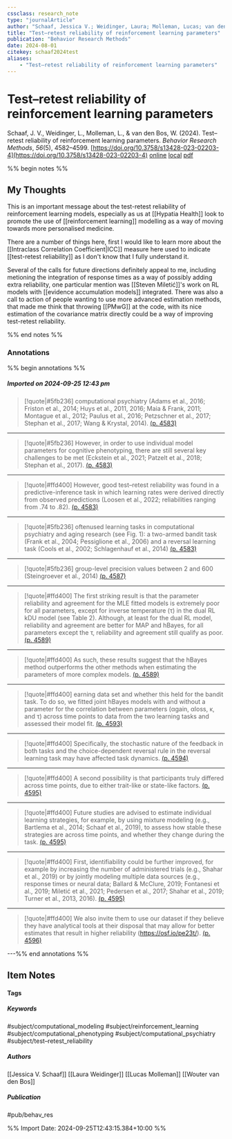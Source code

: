 ```yaml
---
cssclass: research_note
type: "journalArticle"
author: "Schaaf, Jessica V.; Weidinger, Laura; Molleman, Lucas; van den Bos, Wouter"
title: "Test–retest reliability of reinforcement learning parameters"
publication: "Behavior Research Methods"
date: 2024-08-01
citekey: schaaf2024test
aliases: 
    - "Test–retest reliability of reinforcement learning parameters"
---
```


# Test–retest reliability of reinforcement learning parameters

Schaaf, J. V., Weidinger, L., Molleman, L., & van den Bos, W. (2024). Test–retest reliability of reinforcement learning parameters. _Behavior Research Methods_, _56_(5), 4582–4599. [https://doi.org/10.3758/s13428-023-02203-4](https://doi.org/10.3758/s13428-023-02203-4)
[online](http://zotero.org/users/7162438/items/E9E767YC) [local](zotero://select/library/items/E9E767YC) [pdf](file:///home/gjc216/Zotero/storage/ILQGKUXF/Schaaf%20et%20al.%20-%202024%20-%20Test–retest%20reliability%20of%20reinforcement%20learning%20parameters.pdf)
 

 
%% begin notes %%

## My Thoughts

This is an important message about the test-retest reliability of reinforcement learning models, especially as us at [[Hypatia Health]] look to promote the use of [[reinforcement learning]] modelling as a way of moving towards more personalised medicine.

There are a number of things here, first I would like to learn more about the [[Intraclass Correlation Coefficient|ICC]] measure here used to indicate [[test-retest reliability]] as I don't know that I fully understand it.

Several of the calls for future directions definitely appeal to me, including metioning the integration of response times as a way of possibly adding extra reliability, one particular mention was [[Steven Miletić]]'s work on RL models with [[evidence accumulation models]] integrated. There was also a call to action of people wanting to use more advanced estimation methods, that made me think that throwing [[PMwG]] at the code, with its nice estimation of the covariance matrix directly could be a way of improving test-retest reliability.

%% end notes %%

### Annotations

%% begin annotations %%

##### Imported on 2024-09-25 12:43 pm
>[!quote|#5fb236]
>computational psychiatry (Adams et al., 2016; Friston et al., 2014; Huys et al., 2011, 2016; Maia & Frank, 2011; Montague et al., 2012; Paulus et al., 2016; Petzschner et al., 2017; Stephan et al., 2017; Wang & Krystal, 2014). [(p. 4583)](zotero://open-pdf/library/items/ILQGKUXF?page=4583&annotation=5PII788B)

---
>[!quote|#5fb236]
>However, in order to use individual model parameters for cognitive phenotyping, there are still several key challenges to be met (Eckstein et al., 2021; Patzelt et al., 2018; Stephan et al., 2017). [(p. 4583)](zotero://open-pdf/library/items/ILQGKUXF?page=4583&annotation=LTUQH3SV)

---
>[!quote|#ffd400]
>However, good test–retest reliability was found in a predictive-inference task in which learning rates were derived directly from observed predictions (Loosen et al., 2022; reliabilities ranging from .74 to .82). [(p. 4583)](zotero://open-pdf/library/items/ILQGKUXF?page=4583&annotation=G8E3PEXX)

---
>[!quote|#5fb236]
>oftenused learning tasks in computational psychiatry and aging research (see Fig. 1): a two-armed bandit task (Frank et al., 2004; Pessiglione et al., 2006) and a reversal learning task (Cools et al., 2002; Schlagenhauf et al., 2014) [(p. 4583)](zotero://open-pdf/library/items/ILQGKUXF?page=4583&annotation=JIB549F8)

---
>[!quote|#5fb236]
>group-level precision values between 2 and 600 (Steingroever et al., 2014) [(p. 4587)](zotero://open-pdf/library/items/ILQGKUXF?page=4587&annotation=NXEWWUCV)

---
>[!quote|#ffd400]
>The first striking result is that the parameter reliability and agreement for the MLE fitted models is extremely poor for all parameters, except for inverse temperature (τ) in the dual RL kDU model (see Table 2). Although, at least for the dual RL model, reliability and agreement are better for MAP and hBayes, for all parameters except the τ, reliability and agreement still qualify as poor. [(p. 4589)](zotero://open-pdf/library/items/ILQGKUXF?page=4589&annotation=C8G6JTDN)

---
>[!quote|#ffd400]
>As such, these results suggest that the hBayes method outperforms the other methods when estimating the parameters of more complex models. [(p. 4589)](zotero://open-pdf/library/items/ILQGKUXF?page=4589&annotation=MZB5U98D)

---
>[!quote|#ffd400]
>earning data set and whether this held for the bandit task. To do so, we fitted joint hBayes models with and without a parameter for the correlation between parameters (αgain, αloss, κ, and τ) across time points to data from the two learning tasks and assessed their model fit. [(p. 4593)](zotero://open-pdf/library/items/ILQGKUXF?page=4593&annotation=P5UGLY6H)

---
>[!quote|#ffd400]
>Specifically, the stochastic nature of the feedback in both tasks and the choice-dependent reversal rule in the reversal learning task may have affected task dynamics. [(p. 4594)](zotero://open-pdf/library/items/ILQGKUXF?page=4594&annotation=CBE547UN)

---
>[!quote|#ffd400]
>A second possibility is that participants truly differed across time points, due to either trait-like or state-like factors. [(p. 4595)](zotero://open-pdf/library/items/ILQGKUXF?page=4595&annotation=588AE4ML)

---
>[!quote|#ffd400]
>Future studies are advised to estimate individual learning strategies, for example, by using mixture modeling (e.g., Bartlema et al., 2014; Schaaf et al., 2019),  to assess how stable these strategies are across time points, and whether they change during the task. [(p. 4595)](zotero://open-pdf/library/items/ILQGKUXF?page=4595&annotation=I49DEWB7)

---
>[!quote|#ffd400]
>First, identifiability could be further improved, for example by increasing the number of administered trials (e.g., Shahar et al., 2019) or by jointly modeling multiple data sources (e.g., response times or neural data; Ballard & McClure, 2019; Fontanesi et al., 2019; Miletić et al., 2021; Pedersen et al., 2017; Shahar et al., 2019; Turner et al., 2013, 2016). [(p. 4595)](zotero://open-pdf/library/items/ILQGKUXF?page=4595&annotation=UHEDFD82)

---
>[!quote|#ffd400]
>We also invite them to use our dataset if they believe they have analytical tools at their disposal that may allow for better estimates that result in higher reliability (https://osf.io/pe23t/). [(p. 4596)](zotero://open-pdf/library/items/ILQGKUXF?page=4596&annotation=IBDWMBHS)

---%% end annotations %%

## Item Notes

#### Tags

##### Keywords

#subject/computational_modeling #subject/reinforcement_learning #subject/computational_phenotyping #subject/computational_psychiatry #subject/test–retest_reliability

##### Authors

[[Jessica V. Schaaf]] [[Laura Weidinger]] [[Lucas Molleman]] [[Wouter van den Bos]]

##### Publication

#pub/behav_res


%% Import Date: 2024-09-25T12:43:15.384+10:00 %%
